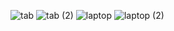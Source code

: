![tab](https://github.com/user-attachments/assets/e2f804b8-6612-4b7f-bf84-ebf2cdc1520a)
![tab (2)](https://github.com/user-attachments/assets/7abcdff9-6068-40c0-95a1-b648a20aceac)
![laptop](https://github.com/user-attachments/assets/af6aebd1-c738-494d-9911-ba9f82bf6ec6)
![laptop (2)](https://github.com/user-attachments/assets/5574f2a9-c9a9-4525-b51b-34e7a79501b7)
